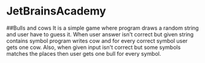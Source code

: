 # JetBrainsAcademy

##Bulls and cows
It is a simple game where program draws a random string and user have to guess it. 
When user answer isn't correct but given string contains symbol program writes cow and for every correct symbol user gets one cow.
Also, when given input isn't correct but some symbols matches the places then user gets one bull for every symbol.
